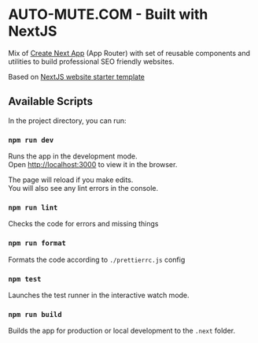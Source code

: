 # AUTO-MUTE.COM - Built with NextJS

Mix of [Create Next App](https://nextjs.org/docs/pages/api-reference/create-next-app) (App Router) with set of reusable components and utilities to build professional SEO friendly websites.

Based on [NextJS website starter template](https://github.com/umka-co/nextjs-website-starter)

## Available Scripts

In the project directory, you can run:

### `npm run dev`

Runs the app in the development mode.<br />
Open [http://localhost:3000](http://localhost:3000) to view it in the browser.

The page will reload if you make edits.<br />
You will also see any lint errors in the console.

### `npm run lint`

Checks the code for errors and missing things

### `npm run format`

Formats the code according to `./prettierrc.js` config

### `npm test`

Launches the test runner in the interactive watch mode.<br />

### `npm run build`

Builds the app for production or local development to the `.next` folder.<br />
